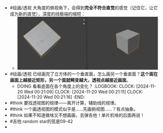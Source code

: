- #绘画/透视 大角度的俯视角下，会得到**完全不符合直觉**的感觉（记住它，让它成为新的直觉），深度的线极端的缩短：
	- ![image.png](../assets/image_1732032651729_0.png)
- #绘画/透视 已经画完了立方体的一个垂直面，怎么画另一个垂直面？**这个面在画面上越接近矩形，另一个面就畸变越大，透视点越接近画面**。
	- DOING 看看底面在各个角度上的变化？
	  :LOGBOOK:
	  CLOCK: [2024-11-20 Wed 00:21:09]
	  CLOCK: [2024-11-20 Wed 00:21:11]
	  CLOCK: [2024-11-20 Wed 00:21:16]
	  :END:
- #think 要找透视图的规律——离开计算，辅助线的规律。
- #think 一个画透视图的模式似乎是……先画俯视图……？有点抽象。
- #think 如果不知道做啥又不想画画，去弹吉他！单片机啥的后面再说！
- #吉他 random star的弦是09-42
-